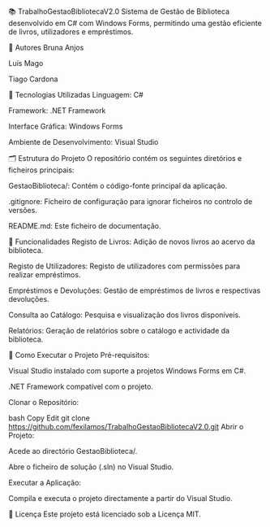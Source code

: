 📚 TrabalhoGestaoBibliotecaV2.0
Sistema de Gestão de Biblioteca desenvolvido em C# com Windows Forms, permitindo uma gestão eficiente de livros, utilizadores e empréstimos.

👥 Autores
Bruna Anjos

Luís Mago

Tiago Cardona

🧰 Tecnologias Utilizadas
Linguagem: C#

Framework: .NET Framework

Interface Gráfica: Windows Forms

Ambiente de Desenvolvimento: Visual Studio

🗂️ Estrutura do Projeto
O repositório contém os seguintes diretórios e ficheiros principais:

GestaoBiblioteca/: Contém o código-fonte principal da aplicação.

.gitignore: Ficheiro de configuração para ignorar ficheiros no controlo de versões.

README.md: Este ficheiro de documentação.

🎯 Funcionalidades
Registo de Livros: Adição de novos livros ao acervo da biblioteca.

Registo de Utilizadores: Registo de utilizadores com permissões para realizar empréstimos.

Empréstimos e Devoluções: Gestão de empréstimos de livros e respectivas devoluções.

Consulta ao Catálogo: Pesquisa e visualização dos livros disponíveis.

Relatórios: Geração de relatórios sobre o catálogo e actividade da biblioteca.

🚀 Como Executar o Projeto
Pré-requisitos:

Visual Studio instalado com suporte a projetos Windows Forms em C#.

.NET Framework compatível com o projeto.

Clonar o Repositório:

bash
Copy
Edit
git clone https://github.com/fexilamos/TrabalhoGestaoBibliotecaV2.0.git
Abrir o Projeto:

Acede ao directório GestaoBiblioteca/.

Abre o ficheiro de solução (.sln) no Visual Studio.

Executar a Aplicação:

Compila e executa o projeto directamente a partir do Visual Studio.

📄 Licença
Este projeto está licenciado sob a Licença MIT.

